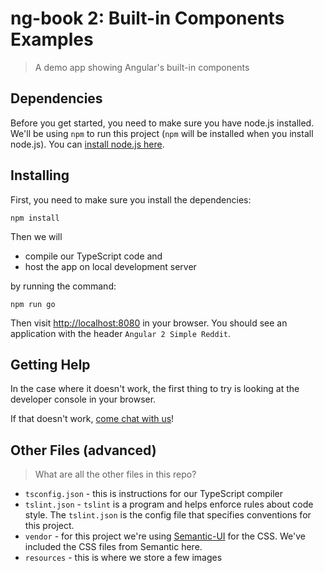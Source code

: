 # ng-book 2: Built-in Components Examples

> A demo app showing Angular's built-in components

## Dependencies

Before you get started, you need to make sure you have node.js installed. We'll be using `npm` to run this project (`npm` will be installed when you install node.js). You can [install node.js here](https://nodejs.org/en/).

## Installing

First, you need to make sure you install the dependencies:

```
npm install
```

Then we will 

- compile our TypeScript code and
- host the app on local development server 

by running the command:

```
npm run go
```

Then visit [http://localhost:8080](http://localhost:8080) in your browser. You should see an application with the header `Angular 2 Simple Reddit`. 

## Getting Help

In the case where it doesn't work, the first thing to try is looking at the developer console in your browser.

If that doesn't work, [come chat with us](https://gitter.im/ng-book/ng-book)!

## Other Files (advanced)

> What are all the other files in this repo?

- `tsconfig.json` - this is instructions for our TypeScript compiler
- `tslint.json` - `tslint` is a program and helps enforce rules about code style. The `tslint.json` is the config file that specifies conventions for this project.
- `vendor` - for this project we're using [Semantic-UI](http://semantic-ui.com/) for the CSS. We've included the CSS files from Semantic here.
- `resources` - this is where we store a few images
